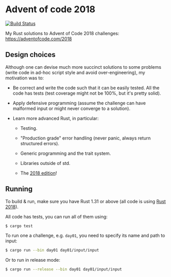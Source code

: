 # Advent of code 2018

[![Build Status](https://travis-ci.org/pawroman/advent-of-rust-2018.svg?branch=master)](https://travis-ci.org/pawroman/advent-of-rust-2018)

My Rust solutions to Advent of Code 2018 challenges:
https://adventofcode.com/2018

## Design choices

Although one can devise much more succinct solutions
to some problems (write code in ad-hoc script
style and avoid over-engineering), my motivation was to:

* Be correct and write the code such that it can be
  easily tested.  All the code has tests (test
  coverage might not be 100%, but it's pretty solid).
  
* Apply defensive programming (assume the challenge
  can have malformed input or might never
  converge to a solution).
  
* Learn more advanced Rust, in particular:

    * Testing.

    * "Production grade" error handling (never
      panic, always return structured errors).
      
    * Generic programming and the trait system.
    
    * Libraries outside of std.
    
    * The [2018 edition][2018]!

## Running

To build & run, make sure you have Rust 1.31 or
above (all code is using [Rust 2018][2018]).

All code has tests, you can run all of them using:

```bash
$ cargo test
```

To run one a challenge, e.g. `day01`, you need
to specify its name and path to input:

```bash
$ cargo run --bin day01 day01/input/input
```

Or to run in release mode:

```bash
$ cargo run --release --bin day01 day01/input/input
```

[2018]: https://rust-lang-nursery.github.io/edition-guide/rust-2018/index.html